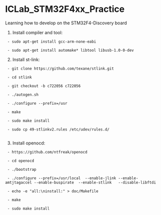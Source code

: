 # ICLab_STM32F4xx_Practice

Learning how to develop on the STM32F4-Discovery board

1. Install compiler and tool:
```
 - sudo apt-get install gcc-arm-none-eabi

 - sudo apt-get install automake* libtool libusb-1.0-0-dev
```
2. Install st-link:
```
 - git clone https://github.com/texane/stlink.git
 
 - cd stlink
 
 - git checkout -b c722056 c722056
 
 - ./autogen.sh
 
 - ./configure --prefix=/usr
 
 - make
 
 - sudo make install
 
 - sudo cp 49-stlinkv2.rules /etc/udev/rules.d/
 
```
3. Install openocd:
```
 - https://github.com/ntfreak/openocd
 
 - cd openocd
 
 - ./bootstrap
 
 - ./configure --prefix=/usr/local  --enable-jlink --enable-amtjtagaccel --enable-buspirate  --enable-stlink   --disable-libftdi
 
 - echo -e "all:\ninstall:" > doc/Makefile
 
 - make
 
 - sudo make install
```
